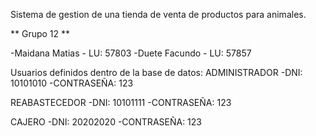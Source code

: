 Sistema de gestion de una tienda de venta de productos para animales.

** Grupo 12 **

-Maidana Matias - LU: 57803
-Duete Facundo - LU: 57857

Usuarios definidos dentro de la base de datos: 
ADMINISTRADOR
-DNI: 10101010
-CONTRASEÑA: 123

REABASTECEDOR
-DNI: 10101111
-CONTRASEÑA: 123

CAJERO
-DNI: 20202020
-CONTRASEÑA: 123
